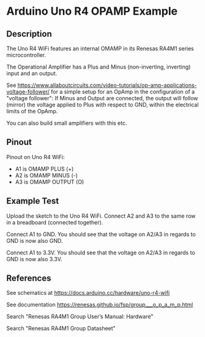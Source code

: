 # Arduino Uno R4 OPAMP Example

## Description

The Uno R4 WiFi features an internal OMAMP in its Renesas RA4M1 series microcontroller.

The Operational Amplifier has a Plus and Minus (non-inverting, inverting) input and an output. 

See https://www.allaboutcircuits.com/video-tutorials/op-amp-applications-voltage-follower/
for a simple setup for an OpAmp in the configuration of a "voltage follower": If Minus and Output are connected, the output will
follow (mirror) the voltage applied to Plus with respect to GND, within the electrical limits of the OpAmp.

You can also build small amplifiers with this etc.

## Pinout

Pinout on Uno R4 WiFi:
* A1 is OMAMP PLUS (+)
* A2 is OMAMP MINUS (-)
* A3 is OMAMP OUTPUT (O)

## Example Test

Upload the sketch to the Uno R4 WiFi. Connect A2 and A3 to the same row in a breadboard (connected together).

Connect A1 to GND. You should see that the voltage on A2/A3 in regards to GND is now also GND.

Connect A1 to 3.3V. You should see that the voltage on A2/A3 in regards to GND is now also 3.3V.

## References

See schematics at https://docs.arduino.cc/hardware/uno-r4-wifi

See documentation https://renesas.github.io/fsp/group___o_p_a_m_p.html

Search "Renesas RA4M1 Group User’s Manual: Hardware"

Search "Renesas RA4M1 Group Datasheet"
